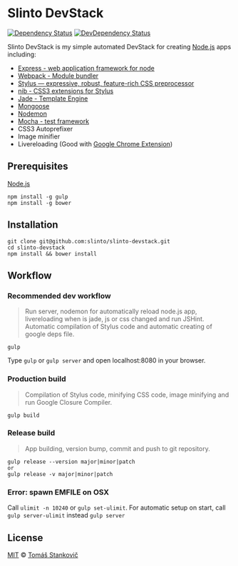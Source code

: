 # Slinto DevStack
[![Dependency Status](https://david-dm.org/slinto/slinto.devstack.png)](https://david-dm.org/slinto/slinto.devstack)
[![DevDependency Status](https://david-dm.org/slinto/slinto.devstack/dev-status.png)](https://david-dm.org/slinto/slinto.devstack#info=devDependencies)


Slinto DevStack is my simple automated DevStack for creating [Node.js](http://nodejs.org) apps including:

  - [Express - web application framework for node](http://expressjs.com/)
  - [Webpack - Module bundler](http://webpack.github.io/)
  - [Stylus — expressive, robust, feature-rich CSS preprocessor](http://learnboost.github.io/stylus/)
  - [nib - CSS3 extensions for Stylus](http://visionmedia.github.io/nib/)
  - [Jade - Template Engine](http://jade-lang.com/)
  - [Mongoose](http://mongoosejs.com/)
  - [Nodemon](http://nodemon.io/)
  - [Mocha - test framework](http://mochajs.org/)
  - CSS3 Autoprefixer
  - Image minifier
  - Livereloading (Good with [Google Chrome Extension](https://chrome.google.com/webstore/detail/livereload/jnihajbhpnppcggbcgedagnkighmdlei))


## Prerequisites
[Node.js](http://nodejs.org)
```
npm install -g gulp
npm install -g bower
```

## Installation
```
git clone git@github.com:slinto/slinto-devstack.git
cd slinto-devstack
npm install && bower install
```

## Workflow

### Recommended dev workflow
> Run server, nodemon for automatically reload node.js app, livereloading when is jade, js or css changed and run JSHint. Automatic compilation of Stylus code and automatic creating of google deps file.

```
gulp
```
Type `gulp` or `gulp server` and open localhost:8080 in your browser.

### Production build
> Compilation of Stylus code, minifying CSS code, image minifying and run Google Closure Compiler.

```
gulp build
```

### Release build
> App building, version bump, commit and push to git repository.

```
gulp release --version major|minor|patch
or
gulp release -v major|minor|patch
```

### Error: spawn EMFILE on OSX
Call `ulimit -n 10240` or `gulp set-ulimit`.
For automatic setup on start, call `gulp server-ulimit` instead `gulp server`

## License

[MIT](http://opensource.org/licenses/MIT) © [Tomáš Stankovič](http://slinto.sk)

